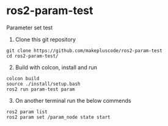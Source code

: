 # ros2-param-test
Parameter set test

1. Clone this git repository
```
git clone https://github.com/makepluscode/ros2-param-test
cd ros2-param-test/
```

2. Build with colcon, install and run
```
colcon build
source ./install/setup.bash 
ros2 run param-test param
```

3. On another terminal run the below commends
```
ros2 param list
ros2 param set /param_node state start
```
